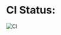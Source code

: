 # CI Status:

![CI](https://github.com/filipebsouza/dotnet-microservice-example/workflows/CI/badge.svg)